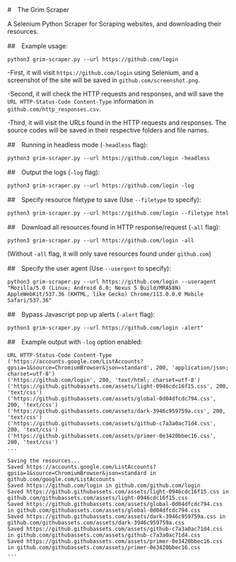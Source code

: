 #　The Grim Scraper

A Selenium Python Scraper for Scraping websites, and downloading their resources.

##　Example usage:

`python3 grim-scraper.py --url https://github.com/login`

-First, it will visit `https://github.com/login` using Selenium, and a screenshot of the site will be saved in `github.com/screenshot.png`.

-Second, it will check the HTTP requests and responses, and will save the `URL HTTP-Status-Code Content-Type` information in `github.com/http_responses.csv`.

-Third, it will visit the URLs found in the HTTP requests and responses. The source codes will be saved in their respective folders and file names.


##　Running in headless mode (`-headless` flag):

`python3 grim-scraper.py --url https://github.com/login -headless`


##　Output the logs (`-log` flag):

`python3 grim-scraper.py --url https://github.com/login -log`


##　Specify resource filetype to save (Use `--filetype` to specify):

`python3 grim-scraper.py --url https://github.com/login --filetype html`

##　Download all resources found in HTTP response/request (`-all` flag):

`python3 grim-scraper.py --url https://github.com/login -all`

(Without `-all` flag, it will only save resources found under `github.com`)


##　Specify the user agent (Use `--usergent` to specify):

`python3 grim-scraper.py --url https://github.com/login --useragent "Mozilla/5.0 (Linux; Android 6.0; Nexus 5 Build/MRA58N) AppleWebKit/537.36 (KHTML, like Gecko) Chrome/113.0.0.0 Mobile Safari/537.36"`

##　Bypass Javascript pop up alerts (`-alert` flag):

`python3 grim-scraper.py --url https://github.com/login -alert"`



##　Example output with `-log` option enabled:

```
URL HTTP-Status-Code Content-Type
('https://accounts.google.com/ListAccounts?gpsia=1&source=ChromiumBrowser&json=standard', 200, 'application/json; charset=utf-8')
('https://github.com/login', 200, 'text/html; charset=utf-8')
('https://github.githubassets.com/assets/light-0946cdc16f15.css', 200, 'text/css')
('https://github.githubassets.com/assets/global-0d04dfcdc794.css', 200, 'text/css')
('https://github.githubassets.com/assets/dark-3946c959759a.css', 200, 'text/css')
('https://github.githubassets.com/assets/github-c7a3a0ac71d4.css', 200, 'text/css')
('https://github.githubassets.com/assets/primer-0e3420bbec16.css', 200, 'text/css')
...
```

```
Saving the resources...
Saved https://accounts.google.com/ListAccounts?gpsia=1&source=ChromiumBrowser&json=standard in github.com/google.com/ListAccounts
Saved https://github.com/login in github.com/github.com/login
Saved https://github.githubassets.com/assets/light-0946cdc16f15.css in github.com/githubassets.com/assets/light-0946cdc16f15.css
Saved https://github.githubassets.com/assets/global-0d04dfcdc794.css in github.com/githubassets.com/assets/global-0d04dfcdc794.css
Saved https://github.githubassets.com/assets/dark-3946c959759a.css in github.com/githubassets.com/assets/dark-3946c959759a.css
Saved https://github.githubassets.com/assets/github-c7a3a0ac71d4.css in github.com/githubassets.com/assets/github-c7a3a0ac71d4.css
Saved https://github.githubassets.com/assets/primer-0e3420bbec16.css in github.com/githubassets.com/assets/primer-0e3420bbec16.css
...
```
